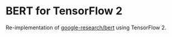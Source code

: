 # BERT for TensorFlow 2
Re-implementation of [google-research/bert](https://github.com/google-research/bert) using TensorFlow 2.
